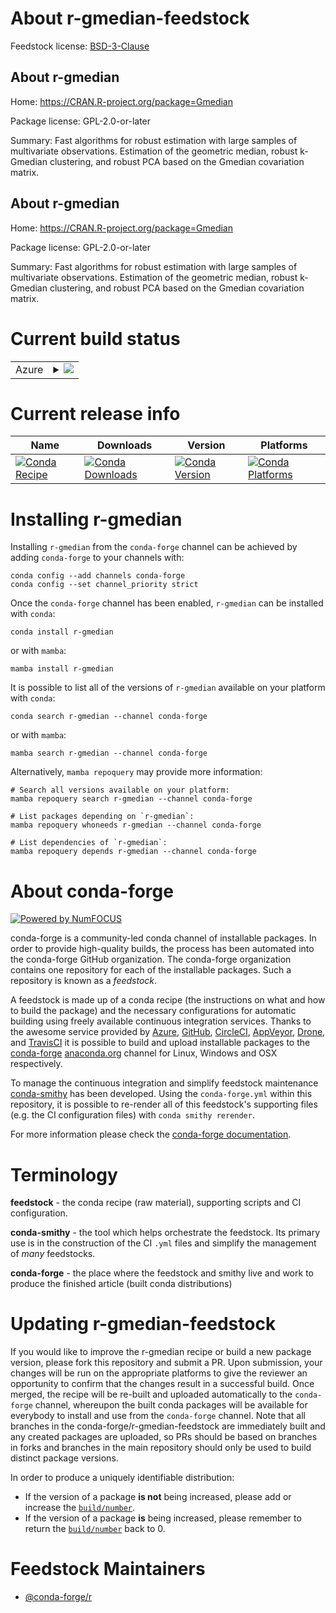 About r-gmedian-feedstock
=========================

Feedstock license: [BSD-3-Clause](https://github.com/conda-forge/r-gmedian-feedstock/blob/main/LICENSE.txt)


About r-gmedian
---------------

Home: https://CRAN.R-project.org/package=Gmedian

Package license: GPL-2.0-or-later

Summary: Fast algorithms for robust estimation with large samples of multivariate observations. Estimation of the geometric median, robust k-Gmedian clustering, and robust PCA based on the Gmedian covariation matrix.

About r-gmedian
---------------

Home: https://CRAN.R-project.org/package=Gmedian

Package license: GPL-2.0-or-later

Summary: Fast algorithms for robust estimation with large samples of multivariate observations. Estimation of the geometric median, robust k-Gmedian clustering, and robust PCA based on the Gmedian covariation matrix.

Current build status
====================


<table>
    
  <tr>
    <td>Azure</td>
    <td>
      <details>
        <summary>
          <a href="https://dev.azure.com/conda-forge/feedstock-builds/_build/latest?definitionId=14460&branchName=main">
            <img src="https://dev.azure.com/conda-forge/feedstock-builds/_apis/build/status/r-gmedian-feedstock?branchName=main">
          </a>
        </summary>
        <table>
          <thead><tr><th>Variant</th><th>Status</th></tr></thead>
          <tbody><tr>
              <td>linux_64_r_base4.3</td>
              <td>
                <a href="https://dev.azure.com/conda-forge/feedstock-builds/_build/latest?definitionId=14460&branchName=main">
                  <img src="https://dev.azure.com/conda-forge/feedstock-builds/_apis/build/status/r-gmedian-feedstock?branchName=main&jobName=linux&configuration=linux%20linux_64_r_base4.3" alt="variant">
                </a>
              </td>
            </tr><tr>
              <td>linux_64_r_base4.4</td>
              <td>
                <a href="https://dev.azure.com/conda-forge/feedstock-builds/_build/latest?definitionId=14460&branchName=main">
                  <img src="https://dev.azure.com/conda-forge/feedstock-builds/_apis/build/status/r-gmedian-feedstock?branchName=main&jobName=linux&configuration=linux%20linux_64_r_base4.4" alt="variant">
                </a>
              </td>
            </tr><tr>
              <td>osx_64_r_base4.3</td>
              <td>
                <a href="https://dev.azure.com/conda-forge/feedstock-builds/_build/latest?definitionId=14460&branchName=main">
                  <img src="https://dev.azure.com/conda-forge/feedstock-builds/_apis/build/status/r-gmedian-feedstock?branchName=main&jobName=osx&configuration=osx%20osx_64_r_base4.3" alt="variant">
                </a>
              </td>
            </tr><tr>
              <td>osx_64_r_base4.4</td>
              <td>
                <a href="https://dev.azure.com/conda-forge/feedstock-builds/_build/latest?definitionId=14460&branchName=main">
                  <img src="https://dev.azure.com/conda-forge/feedstock-builds/_apis/build/status/r-gmedian-feedstock?branchName=main&jobName=osx&configuration=osx%20osx_64_r_base4.4" alt="variant">
                </a>
              </td>
            </tr><tr>
              <td>win_64_r_base4.3</td>
              <td>
                <a href="https://dev.azure.com/conda-forge/feedstock-builds/_build/latest?definitionId=14460&branchName=main">
                  <img src="https://dev.azure.com/conda-forge/feedstock-builds/_apis/build/status/r-gmedian-feedstock?branchName=main&jobName=win&configuration=win%20win_64_r_base4.3" alt="variant">
                </a>
              </td>
            </tr><tr>
              <td>win_64_r_base4.4</td>
              <td>
                <a href="https://dev.azure.com/conda-forge/feedstock-builds/_build/latest?definitionId=14460&branchName=main">
                  <img src="https://dev.azure.com/conda-forge/feedstock-builds/_apis/build/status/r-gmedian-feedstock?branchName=main&jobName=win&configuration=win%20win_64_r_base4.4" alt="variant">
                </a>
              </td>
            </tr>
          </tbody>
        </table>
      </details>
    </td>
  </tr>
</table>

Current release info
====================

| Name | Downloads | Version | Platforms |
| --- | --- | --- | --- |
| [![Conda Recipe](https://img.shields.io/badge/recipe-r--gmedian-green.svg)](https://anaconda.org/conda-forge/r-gmedian) | [![Conda Downloads](https://img.shields.io/conda/dn/conda-forge/r-gmedian.svg)](https://anaconda.org/conda-forge/r-gmedian) | [![Conda Version](https://img.shields.io/conda/vn/conda-forge/r-gmedian.svg)](https://anaconda.org/conda-forge/r-gmedian) | [![Conda Platforms](https://img.shields.io/conda/pn/conda-forge/r-gmedian.svg)](https://anaconda.org/conda-forge/r-gmedian) |

Installing r-gmedian
====================

Installing `r-gmedian` from the `conda-forge` channel can be achieved by adding `conda-forge` to your channels with:

```
conda config --add channels conda-forge
conda config --set channel_priority strict
```

Once the `conda-forge` channel has been enabled, `r-gmedian` can be installed with `conda`:

```
conda install r-gmedian
```

or with `mamba`:

```
mamba install r-gmedian
```

It is possible to list all of the versions of `r-gmedian` available on your platform with `conda`:

```
conda search r-gmedian --channel conda-forge
```

or with `mamba`:

```
mamba search r-gmedian --channel conda-forge
```

Alternatively, `mamba repoquery` may provide more information:

```
# Search all versions available on your platform:
mamba repoquery search r-gmedian --channel conda-forge

# List packages depending on `r-gmedian`:
mamba repoquery whoneeds r-gmedian --channel conda-forge

# List dependencies of `r-gmedian`:
mamba repoquery depends r-gmedian --channel conda-forge
```


About conda-forge
=================

[![Powered by
NumFOCUS](https://img.shields.io/badge/powered%20by-NumFOCUS-orange.svg?style=flat&colorA=E1523D&colorB=007D8A)](https://numfocus.org)

conda-forge is a community-led conda channel of installable packages.
In order to provide high-quality builds, the process has been automated into the
conda-forge GitHub organization. The conda-forge organization contains one repository
for each of the installable packages. Such a repository is known as a *feedstock*.

A feedstock is made up of a conda recipe (the instructions on what and how to build
the package) and the necessary configurations for automatic building using freely
available continuous integration services. Thanks to the awesome service provided by
[Azure](https://azure.microsoft.com/en-us/services/devops/), [GitHub](https://github.com/),
[CircleCI](https://circleci.com/), [AppVeyor](https://www.appveyor.com/),
[Drone](https://cloud.drone.io/welcome), and [TravisCI](https://travis-ci.com/)
it is possible to build and upload installable packages to the
[conda-forge](https://anaconda.org/conda-forge) [anaconda.org](https://anaconda.org/)
channel for Linux, Windows and OSX respectively.

To manage the continuous integration and simplify feedstock maintenance
[conda-smithy](https://github.com/conda-forge/conda-smithy) has been developed.
Using the ``conda-forge.yml`` within this repository, it is possible to re-render all of
this feedstock's supporting files (e.g. the CI configuration files) with ``conda smithy rerender``.

For more information please check the [conda-forge documentation](https://conda-forge.org/docs/).

Terminology
===========

**feedstock** - the conda recipe (raw material), supporting scripts and CI configuration.

**conda-smithy** - the tool which helps orchestrate the feedstock.
                   Its primary use is in the construction of the CI ``.yml`` files
                   and simplify the management of *many* feedstocks.

**conda-forge** - the place where the feedstock and smithy live and work to
                  produce the finished article (built conda distributions)


Updating r-gmedian-feedstock
============================

If you would like to improve the r-gmedian recipe or build a new
package version, please fork this repository and submit a PR. Upon submission,
your changes will be run on the appropriate platforms to give the reviewer an
opportunity to confirm that the changes result in a successful build. Once
merged, the recipe will be re-built and uploaded automatically to the
`conda-forge` channel, whereupon the built conda packages will be available for
everybody to install and use from the `conda-forge` channel.
Note that all branches in the conda-forge/r-gmedian-feedstock are
immediately built and any created packages are uploaded, so PRs should be based
on branches in forks and branches in the main repository should only be used to
build distinct package versions.

In order to produce a uniquely identifiable distribution:
 * If the version of a package **is not** being increased, please add or increase
   the [``build/number``](https://docs.conda.io/projects/conda-build/en/latest/resources/define-metadata.html#build-number-and-string).
 * If the version of a package **is** being increased, please remember to return
   the [``build/number``](https://docs.conda.io/projects/conda-build/en/latest/resources/define-metadata.html#build-number-and-string)
   back to 0.

Feedstock Maintainers
=====================

* [@conda-forge/r](https://github.com/conda-forge/r/)

